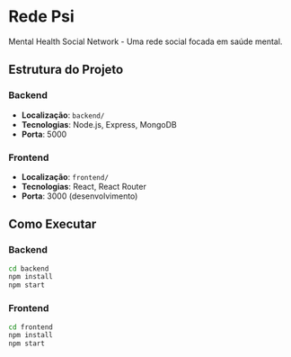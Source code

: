# Rede Psi

Mental Health Social Network - Uma rede social focada em saúde mental.

## Estrutura do Projeto

### Backend
- **Localização**: `backend/`
- **Tecnologias**: Node.js, Express, MongoDB
- **Porta**: 5000

### Frontend
- **Localização**: `frontend/`
- **Tecnologias**: React, React Router
- **Porta**: 3000 (desenvolvimento)

## Como Executar

### Backend
```bash
cd backend
npm install
npm start
```

### Frontend
```bash
cd frontend
npm install
npm start
```